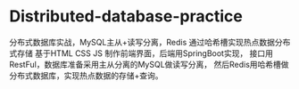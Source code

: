 # Distributed-database-practice
分布式数据库实战，MySQL主从+读写分离，Redis 通过哈希槽实现热点数据分布式存储
基于HTML CSS JS 制作前端界面，后端用SpringBoot实现，
接口用RestFul，数据库准备采用主从分离的MySQL做读写分离，
然后Redis用哈希槽做分布式数据库，实现热点数据的存储+查询。
